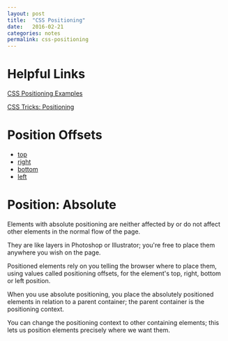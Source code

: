 ```yaml
---
layout: post
title:  "CSS Positioning"
date:   2016-02-21
categories: notes
permalink: css-positioning
---
```


# Helpful Links

[CSS Positioning Examples](http://alistapart.com/article/css-positioning-101)

[CSS Tricks: Positioning](https://css-tricks.com/almanac/properties/p/position/)

# Position Offsets
+ [top](https://developer.mozilla.org/en-US/docs/Web/CSS/top)
+ [right](https://developer.mozilla.org/en-US/docs/Web/CSS/right)
+ [bottom](https://developer.mozilla.org/en-US/docs/Web/CSS/bottom)
+ [left](https://developer.mozilla.org/en-US/docs/Web/CSS/left)

# Position: Absolute
Elements with absolute positioning are neither affected by or do not affect other elements in the normal flow of the page.

They are like layers in Photoshop or Illustrator; you're free to place them anywhere you wish on the page.

Positioned elements rely on you telling the browser where to place them, using values called positioning offsets, for the element's top, right, bottom or left position.

When you use absolute positioning, you place the absolutely positioned elements in relation to a parent container; the parent container is the positioning context.

You can change the positioning context to other containing elements; this lets us position elements precisely where we want them.